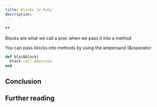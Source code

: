 ```yaml
---
title: Blocks in Ruby
description:
---
```

**

Blocks are what we call a proc when we pass it into a method


You can pass blocks into methods by using the ampersand (&)operator:


```ruby
def bla(&block)
  block.call.downcase
end
```


## Conclusion


## Further reading

